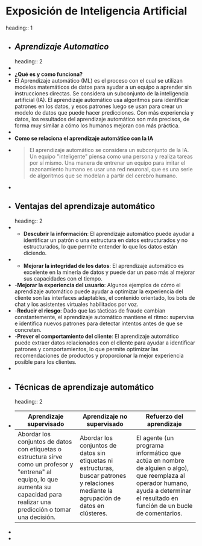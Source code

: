 # Exposición de Inteligencia Artificial
heading:: 1
- ## *Aprendizaje Automatico*
  heading:: 2
-
- **¿Qué es y como funciona?**
- El Aprendizaje automático (ML) es el proceso con el cual se utilizan modelos matemáticos de datos para ayudar a un equipo a aprender sin instrucciones directas. Se considera un subconjunto de la inteligencia artificial (IA). El aprendizaje automático usa algoritmos para identificar patrones en los datos, y esos patrones luego se usan para crear un modelo de datos que puede hacer predicciones. Con más experiencia y datos, los resultados del aprendizaje automático son más precisos, de forma muy similar a cómo los humanos mejoran con más práctica.
-
- **Como se relaciona el aprendizaje automático con la IA**
- >El aprendizaje automático se considera un subconjunto de la IA. Un equipo "inteligente" piensa como una persona y realiza tareas por sí mismo. Una manera de entrenar un equipo para imitar el razonamiento humano es usar una red neuronal, que es una serie de algoritmos que se modelan a partir del cerebro humano.
-
- ## Ventajas del aprendizaje automático
  heading:: 2
- - **Descubrir la información**: El aprendizaje automático puede ayudar a identificar un patrón o una estructura en datos estructurados y no estructurados, lo que permite entender lo que los datos están diciendo.
- - **Mejorar la integridad de los datos**: El aprendizaje automático es excelente en la minería de datos y puede dar un paso más al mejorar sus capacidades con el tiempo.
- -**Mejorar la experiencia del usuario**: Algunos ejemplos de cómo el aprendizaje automático puede ayudar a optimizar la experiencia del cliente son las interfaces adaptables, el contenido orientado, los bots de chat y los asistentes virtuales habilitados por voz.
- -**Reducir el riesgo**: Dado que las tácticas de fraude cambian constantemente, el aprendizaje automático mantiene el ritmo: supervisa e identifica nuevos patrones para detectar intentos antes de que se concreten.
- -**Prever el comportamiento del cliente**: El aprendizaje automático puede extraer datos relacionados con el cliente para ayudar a identificar patrones y comportamientos, lo que permite optimizar las recomendaciones de productos y proporcionar la mejor experiencia posible para los clientes.
-
- ## Técnicas de aprendizaje automático
  heading:: 2
- | Aprendizaje supervisado                                                                                                                                                                                        | Aprendizaje no supervisado                                                                                                              | Refuerzo del aprendizaje                                                                                                                                                            |
  | -------------------------------------------------------------------------------------------------------------------------------------------------------------------------------------- | --------------------------------------------------------------------------------------------------------------------------------------- | ----------------------------------------------------------------------------------------------------------------------------------------------------------------------------------- |
  | Abordar los conjuntos de datos con etiquetas o estructura sirve como un profesor y "entrena" al equipo, lo que aumenta su capacidad para realizar una predicción o tomar una decisión. | Abordar los conjuntos de datos sin etiquetas ni estructuras, buscar patrones y relaciones mediante la agrupación de datos en clústeres. | El agente (un programa informático que actúa en nombre de alguien o algo), que reemplaza al operador humano, ayuda a determinar el resultado en función de un bucle de comentarios. |
-
-